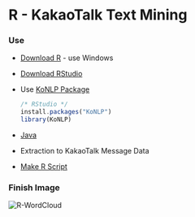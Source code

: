 # R - KakaoTalk Text Mining


### Use
* [Download R](https://cran.r-project.org/bin/windows/base/) - use Windows
* [Download RStudio](https://www.rstudio.com/)
* Use [KoNLP Package](https://github.com/haven-jeon/KoNLP)

  ```javascript
  /* RStudio */
  install.packages("KoNLP")
  library(KoNLP)
  ```

* [Java](https://www.java.com/ko/)

* Extraction to KakaoTalk Message Data

* [Make R Script](https://github.com/Sangmoo/R_DataMining_KakaoTalk/blob/master/R/wordcount_kakao_20170103.R)


### Finish Image

![R-WordCloud](https://i.imgur.com/dboCDVI.jpg)
